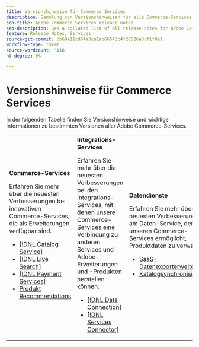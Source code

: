 ```yaml
---
title: Versionshinweise für Commerce Services
description: Sammlung von Versionshinweisen für alle Commerce-Services
seo-title: Adobe Commerce Services release notes
seo-description: See a collated list of all release notes for Adobe Commerce Services and related data and integration services.
feature: Release Notes, Services
source-git-commit: cb69e11cd54a3ca1ab66543c4f28526a3cf1f9e1
workflow-type: tm+mt
source-wordcount: '116'
ht-degree: 0%

---
```


# Versionshinweise für Commerce Services

In der folgenden Tabelle finden Sie Versionshinweise und wichtige Informationen zu bestimmten Versionen aller Adobe Commerce-Services.

<table>
  <tbody>
    <tr>
      <td><strong>Commerce-Services</strong>
        <p>Erfahren Sie mehr über die neuesten Verbesserungen bei innovativen Commerce-Services, die als Erweiterungen verfügbar sind.</p>
          <ul>
            <li><a href="https://experienceleague.adobe.com/docs/commerce/catalog-service/release-notes.html?lang=de">[!DNL Catalog Service]</a></li>
            <li><a href="https://experienceleague.adobe.com/docs/commerce/live-search/release-notes.html?lang=de">[!DNL Live Search]</a></li>
            <li><a href="https://experienceleague.adobe.com/docs/commerce/payment-services/release-notes.html?lang=de">[!DNL Payment Services]</a></li>
            <li><a href="https://experienceleague.adobe.com/docs/commerce/product-recommendations/release-notes.html?lang=de">Produkt Recommendations</a></li>
          </ul>
        </td>
      <td><strong>Integrations-Services</strong>
        <p>Erfahren Sie mehr über die neuesten Verbesserungen bei den Integrations-Services, mit denen unsere Commerce-Services eine Verbindung zu anderen Services und Adobe-Erweiterungen und -Produkten herstellen können.</p>
          <ul>
            <li><a href="https://experienceleague.adobe.com/docs/commerce/data-connection/release-notes.html?lang=de">[!DNL Data Connection]</a></li>
            <li><a href="https://experienceleague.adobe.com/docs/commerce/user-guides/saas.html?lang=de">[!DNL Services Connector]</a></li>
          </ul>
      </td>
      <td><strong>Datendienste</strong>
        <p>Erfahren Sie mehr über die neuesten Verbesserungen am Daten-Service, der es unseren Commerce-Services ermöglicht, Produktdaten zu verwalten.</p>
          <ul>
           <li><a href="https://experienceleague.adobe.com/de/docs/commerce/saas-data-export/release-notes">SaaS-Datenexporterweiterung</a></li>
            <li><a href="https://experienceleague.adobe.com/docs/commerce/user-guides/data-services/catalog-sync.html?lang=de">Katalogsynchronisierung</a></li>
          </ul>
      </td>
    </tr>
  </tbody>
</table>

